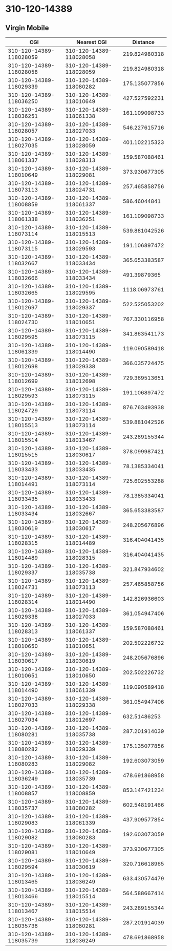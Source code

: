 # 310-120-14389
## Virgin Mobile


| CGI | Nearest CGI | Distance |
|-----|-------------|----------|
| 310-120-14389-118028059 | 310-120-14389-118028058 | 219.824980318 |
| 310-120-14389-118028058 | 310-120-14389-118028059 | 219.824980318 |
| 310-120-14389-118029339 | 310-120-14389-118080282 | 175.135077856 |
| 310-120-14389-118036250 | 310-120-14389-118010649 | 427.527592231 |
| 310-120-14389-118036251 | 310-120-14389-118061338 | 161.109098733 |
| 310-120-14389-118028057 | 310-120-14389-118027033 | 546.227615716 |
| 310-120-14389-118027035 | 310-120-14389-118028059 | 401.102215323 |
| 310-120-14389-118061337 | 310-120-14389-118028313 | 159.587088461 |
| 310-120-14389-118010649 | 310-120-14389-118029081 | 373.930677305 |
| 310-120-14389-118073113 | 310-120-14389-118024731 | 257.465858756 |
| 310-120-14389-118008859 | 310-120-14389-118061337 | 586.46044841 |
| 310-120-14389-118061338 | 310-120-14389-118036251 | 161.109098733 |
| 310-120-14389-118073114 | 310-120-14389-118015513 | 539.881042526 |
| 310-120-14389-118073115 | 310-120-14389-118029593 | 191.106897472 |
| 310-120-14389-118032667 | 310-120-14389-118033434 | 365.653383587 |
| 310-120-14389-118032666 | 310-120-14389-118033434 | 491.39879365 |
| 310-120-14389-118032665 | 310-120-14389-118029595 | 1118.06973761 |
| 310-120-14389-118012697 | 310-120-14389-118029337 | 522.525053202 |
| 310-120-14389-118024730 | 310-120-14389-118010651 | 767.330116958 |
| 310-120-14389-118029595 | 310-120-14389-118073115 | 341.863541173 |
| 310-120-14389-118061339 | 310-120-14389-118014490 | 119.090589418 |
| 310-120-14389-118012698 | 310-120-14389-118029338 | 366.035724475 |
| 310-120-14389-118012699 | 310-120-14389-118012698 | 729.369513651 |
| 310-120-14389-118029593 | 310-120-14389-118073115 | 191.106897472 |
| 310-120-14389-118024729 | 310-120-14389-118073114 | 876.763493938 |
| 310-120-14389-118015513 | 310-120-14389-118073114 | 539.881042526 |
| 310-120-14389-118015514 | 310-120-14389-118013467 | 243.289155344 |
| 310-120-14389-118015515 | 310-120-14389-118030617 | 378.099987421 |
| 310-120-14389-118033433 | 310-120-14389-118033435 | 78.1385334041 |
| 310-120-14389-118014491 | 310-120-14389-118073114 | 725.602553288 |
| 310-120-14389-118033435 | 310-120-14389-118033433 | 78.1385334041 |
| 310-120-14389-118033434 | 310-120-14389-118032667 | 365.653383587 |
| 310-120-14389-118030619 | 310-120-14389-118030617 | 248.205676896 |
| 310-120-14389-118028315 | 310-120-14389-118014489 | 316.404041435 |
| 310-120-14389-118014489 | 310-120-14389-118028315 | 316.404041435 |
| 310-120-14389-118029337 | 310-120-14389-118035738 | 321.847934602 |
| 310-120-14389-118024731 | 310-120-14389-118073113 | 257.465858756 |
| 310-120-14389-118028314 | 310-120-14389-118014490 | 142.826936603 |
| 310-120-14389-118029338 | 310-120-14389-118027033 | 361.054947406 |
| 310-120-14389-118028313 | 310-120-14389-118061337 | 159.587088461 |
| 310-120-14389-118010650 | 310-120-14389-118010651 | 202.502226732 |
| 310-120-14389-118030617 | 310-120-14389-118030619 | 248.205676896 |
| 310-120-14389-118010651 | 310-120-14389-118010650 | 202.502226732 |
| 310-120-14389-118014490 | 310-120-14389-118061339 | 119.090589418 |
| 310-120-14389-118027033 | 310-120-14389-118029338 | 361.054947406 |
| 310-120-14389-118027034 | 310-120-14389-118012697 | 632.51486253 |
| 310-120-14389-118080281 | 310-120-14389-118035738 | 287.201914039 |
| 310-120-14389-118080282 | 310-120-14389-118029339 | 175.135077856 |
| 310-120-14389-118080283 | 310-120-14389-118029082 | 192.603073059 |
| 310-120-14389-118036249 | 310-120-14389-118035739 | 478.691868958 |
| 310-120-14389-118008857 | 310-120-14389-118008859 | 853.147421234 |
| 310-120-14389-118035737 | 310-120-14389-118080282 | 602.548191466 |
| 310-120-14389-118029083 | 310-120-14389-118061339 | 437.909577854 |
| 310-120-14389-118029082 | 310-120-14389-118080283 | 192.603073059 |
| 310-120-14389-118029081 | 310-120-14389-118010649 | 373.930677305 |
| 310-120-14389-118029594 | 310-120-14389-118030619 | 320.716618965 |
| 310-120-14389-118013465 | 310-120-14389-118036249 | 633.430574479 |
| 310-120-14389-118013466 | 310-120-14389-118015514 | 564.588667414 |
| 310-120-14389-118013467 | 310-120-14389-118015514 | 243.289155344 |
| 310-120-14389-118035738 | 310-120-14389-118080281 | 287.201914039 |
| 310-120-14389-118035739 | 310-120-14389-118036249 | 478.691868958 |
